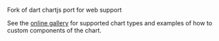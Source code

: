 Fork of dart chartjs port for web support

See the [online gallery](https://google.github.io/charts/flutter/gallery.html) for supported chart
types and examples of how to custom components of the chart.
